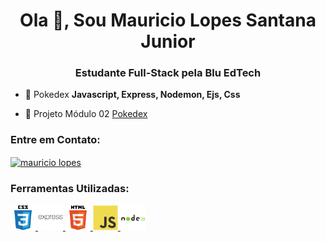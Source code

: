 <h1 align="center">Ola 👋, Sou Mauricio Lopes Santana Junior</h1>
<h3 align="center">Estudante Full-Stack pela Blu EdTech</h3>

- 🌱 Pokedex **Javascript, Express, Nodemon, Ejs, Css**

- 🤝 Projeto Módulo 02 [Pokedex](https://github.com/LopezJunior/Projeto-Pokedex-M-dulo-02)

<h3 align="left">Entre em Contato:</h3>
<p align="left">
<a href="https://linkedin.com/in/mauricio lopes" target="blank"><img align="center" src="https://raw.githubusercontent.com/rahuldkjain/github-profile-readme-generator/master/src/images/icons/Social/linked-in-alt.svg" alt="mauricio lopes" height="30" width="40" /></a>
</p>

<h3 align="left">Ferramentas Utilizadas:</h3>
<p align="left"> <a href="https://www.w3schools.com/css/" target="_blank" rel="noreferrer"> <img src="https://raw.githubusercontent.com/devicons/devicon/master/icons/css3/css3-original-wordmark.svg" alt="css3" width="40" height="40"/> </a> <a href="https://expressjs.com" target="_blank" rel="noreferrer"> <img src="https://raw.githubusercontent.com/devicons/devicon/master/icons/express/express-original-wordmark.svg" alt="express" width="40" height="40"/> </a> <a href="https://www.w3.org/html/" target="_blank" rel="noreferrer"> <img src="https://raw.githubusercontent.com/devicons/devicon/master/icons/html5/html5-original-wordmark.svg" alt="html5" width="40" height="40"/> </a> <a href="https://developer.mozilla.org/en-US/docs/Web/JavaScript" target="_blank" rel="noreferrer"> <img src="https://raw.githubusercontent.com/devicons/devicon/master/icons/javascript/javascript-original.svg" alt="javascript" width="40" height="40"/> </a> <a href="https://nodejs.org" target="_blank" rel="noreferrer"> <img src="https://raw.githubusercontent.com/devicons/devicon/master/icons/nodejs/nodejs-original-wordmark.svg" alt="nodejs" width="40" height="40"/> </a> </p>
